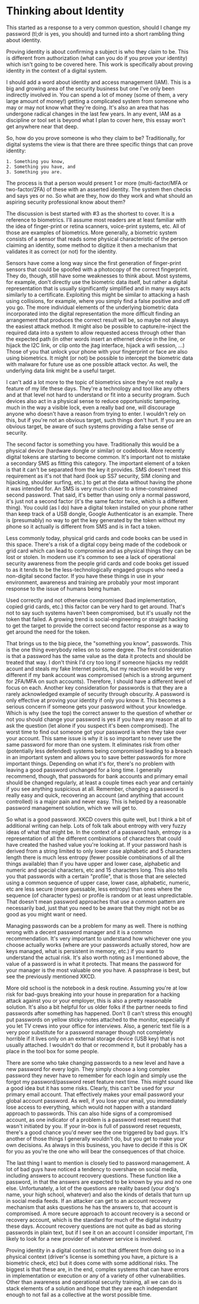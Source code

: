 # Thinking about Identity

This started as a response to a very common question, should I change my password (tl;dr is yes, you should) and turned into a short rambling thing about identity.

Proving identity is about confirming a subject is who they claim to be.  This is different from authorization (what can you do if you prove your identity) which isn't going to be covered here.  This work is specifically about proving identity in the context of a digital system.

I should add a word about identity and access management (IAM).  This is a big and growing area of the security business but one I've only been indirectly involved in.  You can spend a lot of money (some of them, a very large amount of money!) getting a complicated system from someone who may or may not know what they're doing.  It's also an area that has undergone radical changes in the last few years.  In any event, IAM as a discipline or tool set is beyond what I plan to cover here, this essay won't get anywhere near that deep.

So, how do you prove someone is who they claim to be?  Traditionally, for digital systems the view is that there are three specific things that can prove identity: 	

	1. Something you know,
	2. Something you have, and
	3. Something you are.

The process is that a person would present 1 or more (multi-factor/MFA or two-factor/2FA) of these with an asserted identity.  The system then checks and says yes or no.  So what are they, how do they work and what should an aspiring security professional know about them?

The discussion is best started with #3 as the shortest to cover.  It is a reference to biometrics.  I'll assume most readers are at least familiar with the idea of finger-print or retina scanners, voice-print systems, etc.  All of those are examples of biometrics.  More generally, a biometric system consists of a sensor that reads some physical characteristic of the person claiming an identity, some method to digitize it then a mechanism that validates it as correct (or not) for the identity.  

Sensors have come a long way since the first generation of finger-print sensors that could be spoofed with a photocopy of the correct fingerprint.  They do, though, still have some weaknesses to think about.  Most systems, for example, don't directly use the biometric data itself, but rather a digital representation that is usually significantly simplified and in many ways acts similarly to a certificate.  Exploiting this might be similar to attacking a hash using collisions, for example, where you simply find a false positive and off you go.  The more individual elements of the underlying biometric data incorporated into the digital representation the more difficult finding an arrangement that produces the correct result will be, so maybe not always the easiest attack method.  It might also be possible to capture/re-inject the required data into a system to allow requested access through other than the expected path (in other words insert an ethernet device in the line, or hijack the I2C link, or clip onto the jtag interface, hijack a wifi session, ...)  Those of you that unlock your phone with your fingerprint or face are also using biometrics.  It might (or not) be possible to intercept the biometric data with malware for future use as one possible attack vector.  As well, the underlying data link might be a useful target.  

I can't add a lot more to the topic of biometrics since they're not really a feature of my life these days.  They're a technology and tool like any others and at that level not hard to understand or fit into a security program.  Such devices also act in a physical sense to reduce opportunistic tampering, much in the way a visible lock, even a really bad one, will discourage anyone who doesn't have a reason from trying to enter.  I wouldn't rely on this, but if you're not an obvious target, such things don't hurt.  If you are an obvious target, be aware of such systems providing a false sense of security.

The second factor is something you have.  Traditionally this would be a physical device (hardware dongle or similar) or codebook.  More recently digital tokens are starting to become common.  It's important not to mistake a secondary SMS as fitting this category.  The important element of a token is that it can't be separated from the key it provides.  SMS doesn't meet this requirement as it's not that hard (look up SS7 security, SIM cloning and hijacking, shoulder surfing, etc.) to get at the data without having the phone it was intended for.  An SMS is very much closer to a time-constrained second password.  That said, it's better than using only a normal password, it's just not a second factor (it's the same factor twice, which is a different thing).  You could (as I do) have a digital token installed on your phone rather than keep track of a USB dongle, Google Authenticator is an example.  There is (presumably) no way to get the key generated by the token without my phone so it actually is different from SMS and is in fact a token.  

Less commonly today, physical grid cards and code books can be used in this space.  There's a risk of a digital copy being made of the codebook or grid card which can lead to compromise and as physical things they can be lost or stolen.  In modern use it's common to see a lack of operational security awareness from the people grid cards and code books get issued to as it tends to be the less-technologically engaged groups who need a non-digital second factor.  If you have these things in use in your environment, awareness and training are probably your most imporant response to the issue of humans being human.

Used correctly and not otherwise compromised (bad implementation, copied grid cards, etc.) this factor can be very hard to get around.  That's not to say such systems haven't been compromised, but it's usually not the token that failed.  A growing trend is social-engineering or straight hacking to get the target to provide the correct second factor response as a way to get around the need for the token.

That brings us to the big piece, the "something you know", passwords.  This is the one thing everybody relies on to some degree.  The first consideration is that a password has the same value as the data it protects and should be treated that way.  I don't think I'd cry too long if someone hijacks my reddit acount and steals my fake Internet points, but my reaction would be very different if my bank account was compromised (which is a strong argument for 2FA/MFA on such accounts).  Therefore, I should have a different level of focus on each.  Another key consideration for passwords is that they are a rarely acknowledged example of security through obscurity.  A password is only effective at proving your identity if only you know it.  This becomes a serious concern if someone gets your password without your knowledge.  Which is why (see the top) the correct answer to the question of whether or not you should change your password is yes if you have any reason at all to ask the question (let alone if you suspect it's been compromised).  The worst time to find out someone got your password is when they take over your account.  This same issue is why it is so important to never use the same password for more than one system.  It eliminates risk from other (potentially less defended) systems being compromised leading to a breach in an important system and allows you to save better passwords for more important things.  Depending on what it's for, there's no problem with leaving a good password unchanged for a long time.  I generally recommend, though, that passwords for bank accounts and primary email should be changed regularly, at least a couple times each year and certainly if you see anything suspicious at all.  Remember, changing a password is really easy and quick, recovering an account (and anything that account controlled) is a major pain and never easy.  This is helped by a reasonable password management solution, which we will get to.

So what is a good password.  XKCD covers this quite well, but I think a bit of additional writing can help.  Lots of folk talk about entropy with very fuzzy ideas of what that might be.  In the context of a password hash, entropy is a representation of all the different combinations of characters that could have created the hashed value you're looking at.  If your password hash is derived from a string limited to only lower case alphabetic and 5 characters length there is much less entropy (fewer possible combinations of all the things available) than if you have upper and lower case, alphabetic and numeric and special characters, etc and 15 characters long.  This also tells you that passwords with a certain "profile", that is those that are selected using a common sequence of upper case, lower case, alphabetic, numeric, etc are less secure (more guessable, less entropy) than ones where the sequence (of character types) or profile is random or at least unpredictable. That doesn't mean password approaches that use a common pattern are necessarily bad, just that you need to be aware that they might not be as good as you might want or need.

Managing passwords can be a problem for many as well.  There is nothing wrong with a decent password manager and it is a common recommendation.  It's very important to understand how whichever one you choose actually works (where are your passwords actually stored, how are keys managed, what is persistent in memory, etc.) if you want to understand the actual risk.  It's also worth noting as I mentioned above, the value of a password is in what it protects.  That means the password for your manager is the most valuable one you have.  A passphrase is best, but see the previously mentioned XKCD.  

More old school is the notebook in a desk routine.  Assuming you're at low risk for bad-guys breaking into your house in preparation for a hacking attack against you  or your employer, this is also a pretty reasonable solution.  It's also a bit helpful for us older folks if the partner needs to find passwords after something has happened.  Don't (I can't stress this enough) put passwords on yellow sticky-notes attached to the monitor, especially if you let TV crews into your office for interviews.  Also, a generic text file is a very poor substitute for a password manager though not completely horrible if it lives only on an external storage device (USB key) that is not usually attached.  I wouldn't do that or recommend it, but it probably has a place in the tool box for some people.

There are some who take changing passwords to a new level and have a new password for every login.  They simply choose a long complex password they never have to remember for each login and simply use the forgot my password/password reset feature next time.  This might sound like a good idea but it has some risks.  Clearly, this can't be used for your primary email account.  That effectively makes your email password your global account password.  As well, if you lose your email, you immediately lose access to everything, which would not happen with a standard approach to passwords.  This can also hide signs of a compromised account, as one indicator of a problem is a password reset request that wasn't initiated by you.  If your in-box is full of password reset requests, there's a good chance you'd never see the one triggered by bad guys.  It's another of those things I generally wouldn't do, but you get to make your own decisions.  As always in this business, you have to decide if this is OK for you as you're the one who will bear the consequences of that choice.  

The last thing I want to mention is closely tied to password management.  A lot of bad guys have noticed a tendency to overshare on social media, including answers to account recovery questions.  These function like a password, in that the answers are expected to be known by you and no one else.  Unfortunately, a lot of the questions are reality based (your dog's name, your high school, whatever) and also the kinds of details that turn up in social media feeds.  If an attacker can get to an account recovery mechanism that asks questions he has the answers to, that account is compromised.  A more secure approach to account recovery is a second or recovery account, which is the standard for much of the digital industry these days.  Account recovery questions are not quite as bad as storing passwords in plain text, but if I see it on an account I consider important, I'm likely to look for a new provider of whatever service is involved.

Proving identity in a digital context is not that different from doing so in a physical context (driver's license is something you have, a picture is a biometric check, etc) but it does come with some additional risks.  The biggest is that these are, in the end, complex systems that can have errors in implementation or execution or any of a variety of other vulnerabilities.  Other than awareness and operational security training, all we can do is stack elements of a solution and hope that they are each independant enough to not fail as a collective at the worst possible time.
